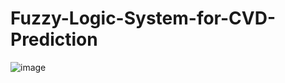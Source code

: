 # Fuzzy-Logic-System-for-CVD-Prediction

![image](https://github.com/user-attachments/assets/3a7f3549-4083-4b99-8f4d-124948930212)
